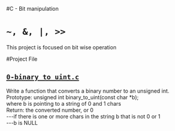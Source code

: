 #C - Bit manipulation
# `~, &, |, >>`
This project is focused on bit wise operation

#Project File


## [`0-binary_to_uint.c`](0-binary_to_uint.c)
Write a function that converts a binary number to an unsigned int.\
Prototype: unsigned int binary_to_uint(const char *b);\
where b is pointing to a string of 0 and 1 chars\
Return: the converted number, or 0\
---if there is one or more chars in the string b that is not 0 or 1\
---b is NULL
